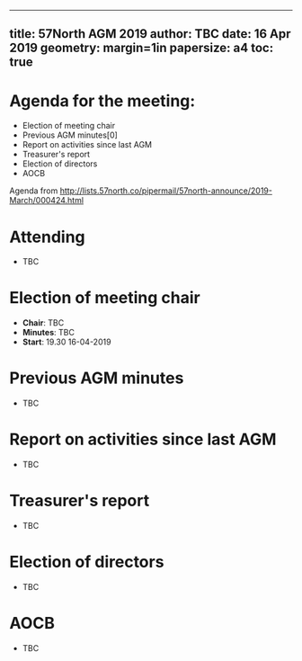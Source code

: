  ---
title: 57North AGM 2019
author: TBC
date: 16 Apr 2019 
geometry: margin=1in
papersize: a4
toc: true
---

# Agenda for the meeting:

* Election of meeting chair
* Previous AGM minutes[0]
* Report on activities since last AGM
* Treasurer's report
* Election of directors
* AOCB

Agenda from http://lists.57north.co/pipermail/57north-announce/2019-March/000424.html



# Attending

* TBC


# Election of meeting chair

* **Chair**: TBC
* **Minutes**: TBC
* **Start**: 19.30 16-04-2019

# Previous AGM minutes

* TBC


# Report on activities since last AGM

* TBC


# Treasurer's report

* TBC


# Election of directors

* TBC


# AOCB

* TBC


